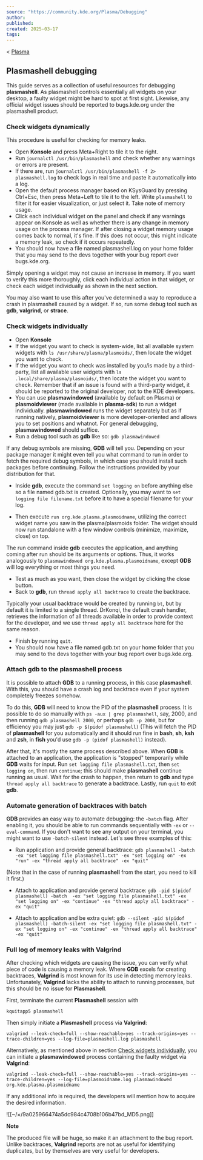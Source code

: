 ```yaml
---
source: "https://community.kde.org/Plasma/Debugging"
author:
published:
created: 2025-03-17
tags:
---
```

< [Plasma](https://community.kde.org/Plasma "Plasma")

## Plasmashell debugging

This guide serves as a collection of useful resources for debugging **plasmashell**. As plasmashell controls essentially all widgets on your desktop, a faulty widget might be hard to spot at first sight. Likewise, any official widget issues should be reported to bugs.kde.org under the plasmashell product.

### Check widgets dynamically

This procedure is useful for checking for memory leaks.

- Open **Konsole** and press Meta+Right to tile it to the right.
- Run `journalctl /usr/bin/plasmashell` and check whether any warnings or errors are present.
- If there are, run `journalctl /usr/bin/plasmashell -f 2> plasmashell.log` to check logs in real time and paste it automatically into a log.
- Open the default process manager based on KSysGuard by pressing Ctrl+Esc, then press Meta+Left to tile it to the left. Write `plasmashell` to filter it for easier visualization, or just select it. Take note of memory usage.
- Click each individual widget on the panel and check if any warnings appear on Konsole as well as whether there is any change in memory usage on the process manager. If after closing a widget memory usage comes back to normal, it's fine. If this does not occur, this might indicate a memory leak, so check if it occurs repeatedly.
- You should now have a file named plasmashell.log on your home folder that you may send to the devs together with your bug report over bugs.kde.org.

Simply opening a widget may not cause an increase in memory. If you want to verify this more thoroughly, click each individual action in that widget, or check each widget individually as shown in the next section.

You may also want to use this after you've determined a way to reproduce a crash in plasmashell caused by a widget. If so, run some debug tool such as **gdb**, **valgrind**, or **strace**.

### Check widgets individually

- Open **Konsole**
- If the widget you want to check is system-wide, list all available system widgets with `ls /usr/share/plasma/plasmoids/`, then locate the widget you want to check.
- If the widget you want to check was installed by you/is made by a third-party, list all available user widgets with `ls .local/share/plasma/plasmoids/`, then locate the widget you want to check. Remember that if an issue is found with a third-party widget, it should be reported to the original developer, not to the KDE developers.
- You can use **plasmawindowed** (available by default on Plasma) or **plasmoidviewer** (made available in **plasma-sdk**) to run a widget individually. **plasmawindowed** runs the widget separately but as if running natively, **plasmoidviewer** is more developer-oriented and allows you to set positions and whatnot. For general debugging, **plasmawindowed** should suffice.
- Run a debug tool such as **gdb** like so: `gdb plasmawindowed`

If any debug symbols are missing, **GDB** will tell you. Depending on your package manager it might even tell you what command to run in order to fetch the required debug symbols, in which case you should install such packages before continuing. Follow the instructions provided by your distribution for that.

- Inside **gdb**, execute the command `set logging on` before anything else so a file named gdb.txt is created. Optionally, you may want to `set logging file filename.txt` before it to have a special filename for your log.

- Then execute `run org.kde.plasma.plasmoidname`, utilizing the correct widget name you saw in the plasma/plasmoids folder. The widget should now run standalone with a few window controls (minimize, maximize, close) on top.

The run command inside **gdb** executes the application, and anything coming after run should be its arguments or options. Thus, it works analogously to `plasmawindowed org.kde.plasma.plasmoidname`, except **GDB** will log everything or most things you need.

- Test as much as you want, then close the widget by clicking the close button.
- Back to **gdb**, run `thread apply all backtrace` to create the backtrace.

Typically your usual backtrace would be created by running `bt`, but by default it is limited to a single thread. DrKonqi, the default crash handler, retrieves the information of all threads available in order to provide context for the developer, and we use `thread apply all backtrace` here for the same reason.

- Finish by running `quit`.
- You should now have a file named gdb.txt on your home folder that you may send to the devs together with your bug report over bugs.kde.org.

### Attach gdb to the plasmashell process

It is possible to attach **GDB** to a running process, in this case **plasmashell**. With this, you should have a crash log and backtrace even if your system completely freezes somehow.

To do this, **GDB** will need to know the PID of the **plasmashell** process. It is possible to do so manually with `ps -aux | grep plasmashell`, say, 2000, and then running `gdb plasmashell 2000`, or perhaps `gdb -p 2000`, but for efficiency you may just `gdb -p $(pidof plasmashell)` (This will fetch the PID of **plasmashell** for you automatically and it should run fine in **bash**, **sh**, **ksh** and **zsh**, in **fish** you'd use `gdb -p (pidof plasmashell)` instead).

After that, it's mostly the same process described above. When **GDB** is attached to an application, the application is "stopped" temporarily while **GDB** waits for input. Run `set logging file plasmashell.txt`, then `set logging on`, then run `continue`; this should make **plasmashell** continue running as usual. Wait for the crash to happen, then return to **gdb** and type `thread apply all backtrace` to generate a backtrace. Lastly, run `quit` to exit **gdb**.

### Automate generation of backtraces with batch

**GDB** provides an easy way to automate debugging: the `-batch` flag. After enabling it, you should be able to run commands sequentially with `-ex` or `--eval-command`. If you don't want to see any output on your terminal, you might want to use `-batch-silent` instead. Let's see three examples of this:

- Run application and provide general backtrace: `gdb plasmashell -batch -ex "set logging file plasmashell.txt" -ex "set logging on" -ex "run" -ex "thread apply all backtrace" -ex "quit"`

(Note that in the case of running **plasmashell** from the start, you need to kill it first.)

- Attach to application and provide general backtrace: `gdb -pid $(pidof plasmashell) -batch  -ex "set logging file plasmashell.txt" -ex "set logging on" -ex "continue" -ex "thread apply all backtrace" -ex "quit"`

- Attach to application and be extra quiet: `gdb --silent -pid $(pidof plasmashell) -batch-silent -ex "set logging file plasmashell.txt" -ex "set logging on" -ex "continue" -ex "thread apply all backtrace" -ex "quit"`

### Full log of memory leaks with Valgrind

After checking which widgets are causing the issue, you can verify what piece of code is causing a memory leak. Where **GDB** excels for creating backtraces, **Valgrind** is most known for its use in detecting memory leaks. Unfortunately, **Valgrind** lacks the ability to attach to running processes, but this should be no issue for **Plasmashell**.

First, terminate the current **Plasmashell** session with

```
kquitapp5 plasmashell
```

Then simply initiate a **Plasmashell** process via **Valgrind**:

```
valgrind --leak-check=full --show-reachable=yes --track-origins=yes --trace-children=yes --log-file=plasmashell.log plasmashell
```

Alternatively, as mentioned above in section [Check widgets individually](https://community.kde.org/Plasma/#Check_widgets_individually), you can initiate a **plasmawindowed** process containing the faulty widget via **Valgrind**:

```
valgrind --leak-check=full --show-reachable=yes --track-origins=yes --trace-children=yes --log-file=plasmoidname.log plasmawindowed org.kde.plasma.plasmoidname
```

If any additional info is required, the developers will mention how to acquire the desired information.

![[~/×/9a025966474a5dc984c4708b106b47bd_MD5.png]]

**Note**

The produced file will be huge, so make it an attachment to the bug report. Unlike backtraces, **Valgrind** reports are not as useful for identifying duplicates, but by themselves are very useful for developers.